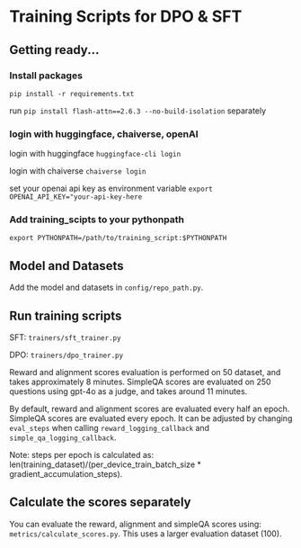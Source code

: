 # Training Scripts for DPO & SFT

## Getting ready...

### Install packages
`pip install -r requirements.txt`

run `pip install flash-attn==2.6.3 --no-build-isolation` separately

### login with huggingface, chaiverse, openAI
login with huggingface
`huggingface-cli login`

login with chaiverse
`chaiverse login`

set your openai api key as environment variable
`export OPENAI_API_KEY="your-api-key-here`

### Add training_scipts to your pythonpath
`export PYTHONPATH=/path/to/training_script:$PYTHONPATH`

## Model and Datasets
Add the model and datasets in `config/repo_path.py`. 

## Run training scripts

SFT: `trainers/sft_trainer.py`

DPO: `trainers/dpo_trainer.py`

Reward and alignment scores evaluation is performed on 50 dataset, and takes approximately 8 minutes. SimpleQA scores are evaluated on 250 questions using gpt-4o as a judge, and takes around 11 minutes.

By default, reward and alignment scores are evaluated every half an epoch. SimpleQA scores are evaluated every epoch. It can be adjusted by changing `eval_steps` when calling `reward_logging_callback` and `simple_qa_logging_callback`. 

Note: steps per epoch is calculated as: len(training_dataset)/(per_device_train_batch_size * gradient_accumulation_steps). 

## Calculate the scores separately

You can evaluate the reward, alignment and simpleQA scores using: `metrics/calculate_scores.py`. This uses a larger evaluation dataset (100).